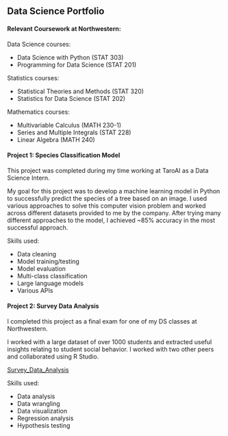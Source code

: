 ## Data Science Portfolio

#### Relevant Coursework at Northwestern:
Data Science courses:
- Data Science with Python (STAT 303)
- Programming for Data Science (STAT 201)

Statistics courses:
- Statistical Theories and Methods (STAT 320)
- Statistics for Data Science (STAT 202)

Mathematics courses:
- Multivariable Calculus (MATH 230-1)
- Series and Multiple Integrals (STAT 228)
- Linear Algebra (MATH 240)


#### Project 1: Species Classification Model
This project was completed during my time working at TaroAI as a Data Science Intern. 

My goal for this project was to develop a machine learning model in Python to successfully predict the species of a tree based on an image. I used various approaches to solve this computer vision problem and worked across different datasets provided to me by the company. After trying many different approaches to the model, I achieved ~85% accuracy in the most successful approach. 

Skills used:
- Data cleaning
- Model training/testing
- Model evaluation
- Multi-class classification
- Large language models
- Various APIs

#### Project 2: Survey Data Analysis
I completed this project as a final exam for one of my DS classes at Northwestern. 

I worked with a large dataset of over 1000 students and extracted useful insights relating to student social behavior. I worked with two other peers and collaborated using R Studio. 

[Survey_Data_Analysis](survey_data_analysis_project/survey_data_analysis.html)

Skills used:
- Data analysis
- Data wrangling
- Data visualization
- Regression analysis
- Hypothesis testing
